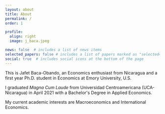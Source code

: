 ```yaml
---
layout: about
title: About
permalink: /
order: 1

profile:
  align: right
  image: j_baca.jpeg

news: false  # includes a list of news items
selected_papers: false # includes a list of papers marked as "selected={true}"
social: true  # includes social icons at the bottom of the page
---
```


This is Jafet Baca-Obando, an Economics enthusiast from Nicaragua and a first year Ph.D. student in Economics at Emory University, U.S.

I graduated *Magna Cum Laude* from Universidad Centroamericana (UCA-Nicaragua) in April 2021 with a Bachelor's Degree in Applied Economics. 

My current academic interests are Macroeconomics and International Economics.
